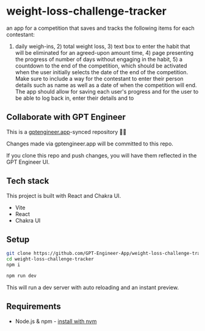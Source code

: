 # weight-loss-challenge-tracker

an app for a competition that saves and tracks the following items for each contestant: 
1) daily weigh-ins, 2) total weight loss, 3) text box to enter the habit that will be eliminated for an agreed-upon amount time, 4) page presenting the progress of number of days without engaging in the habit, 5) a countdown to the end of the competition, which should be activated when the user initially selects the date of the end of the competition. Make sure to include a way for the contestant to enter their person details such as name as well as a date of when the competition will end. The app should allow for saving each user's progress and for the user to be able to log back in, enter their details and to 

## Collaborate with GPT Engineer

This is a [gptengineer.app](https://gptengineer.app)-synced repository 🌟🤖

Changes made via gptengineer.app will be committed to this repo.

If you clone this repo and push changes, you will have them reflected in the GPT Engineer UI.

## Tech stack

This project is built with React and Chakra UI.

- Vite
- React
- Chakra UI

## Setup

```sh
git clone https://github.com/GPT-Engineer-App/weight-loss-challenge-tracker.git
cd weight-loss-challenge-tracker
npm i
```

```sh
npm run dev
```

This will run a dev server with auto reloading and an instant preview.

## Requirements

- Node.js & npm - [install with nvm](https://github.com/nvm-sh/nvm#installing-and-updating)
